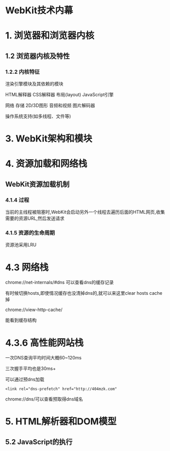 # WebKit技术内幕

# 1. 浏览器和浏览器内核

## 1.2 浏览器内核及特性

### 1.2.2 内核特征

渲染引擎模块及其依赖的模块

HTML解释器 CSS解释器 布局(layout) JavaScript引擎

网络 存储 2D/3D图形 音频和视频 图片解码器

操作系统支持(如多线程、文件等)

# 3. WebKit架构和模块

# 4. 资源加载和网络栈

## WebKit资源加载机制

### 4.1.4 过程

当前的主线程被阻塞时,WebKit会启动另外一个线程去遍历后面的HTML网页,收集需要的资源URL,然后发送请求

### 4.1.5 资源的生命周期

资源池采用LRU

# 4.3 网络栈

chrome://net-internals/#dns 可以查看dns的缓存记录

有时候切换hosts,即使情况缓存也没清掉dns的,就可以来这里clear hosts cache掉

chrome://view-http-cache/

能看到缓存结构

# 4.3.6 高性能网站栈

一次DNS查询平均时间大概60~120ms

三次握手平均也是30ms+

可以通过预dns加载

```
<link rel="dns-prefetch" href="http://404mzk.com"
```

chrome://dns/可以查看预取得dns域名

# 5. HTML解析器和DOM模型

## 5.2 JavaScript的执行



